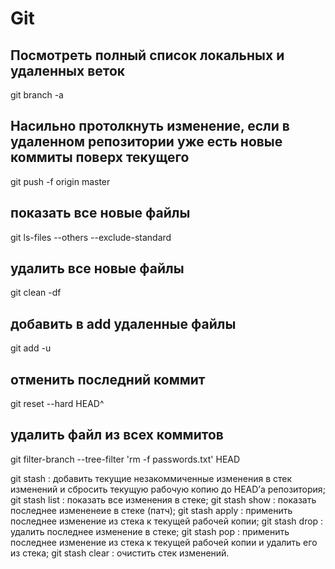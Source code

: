 # Git

## Посмотреть полный список локальных и удаленных веток
git branch -a

## Насильно протолкнуть изменение, если в удаленном репозитории уже есть новые коммиты поверх текущего
git push -f origin master


## показать все новые файлы 
git ls-files --others --exclude-standard

## удалить все новые файлы
git clean -df

## добавить в add удаленные файлы
git add -u

## отменить последний коммит 
git reset --hard HEAD^

## удалить файл из всех коммитов
git filter-branch --tree-filter 'rm -f passwords.txt' HEAD


git stash : добавить текущие незакоммиченные изменения в стек изменений и сбросить текущую рабочую копию до HEAD’а репозитория;
git stash list : показать все изменения в стеке;
git stash show : показать последнее измененеие в стеке (патч);
git stash apply : применить последнее изменение из стека к текущей рабочей копии;
git stash drop : удалить последнее изменение в стеке;
git stash pop : применить последнее изменение из стека к текущей рабочей копии и удалить его из стека;
git stash clear : очистить стек изменений.

